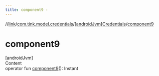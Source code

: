 ```yaml
---
title: component9 -
---
```

//[link](../../index.md)/[com.tink.model.credentials](../index.md)/[[androidJvm]Credentials](index.md)/[component9](component9.md)



# component9  
[androidJvm]  
Content  
operator fun [component9](component9.md)(): Instant  



